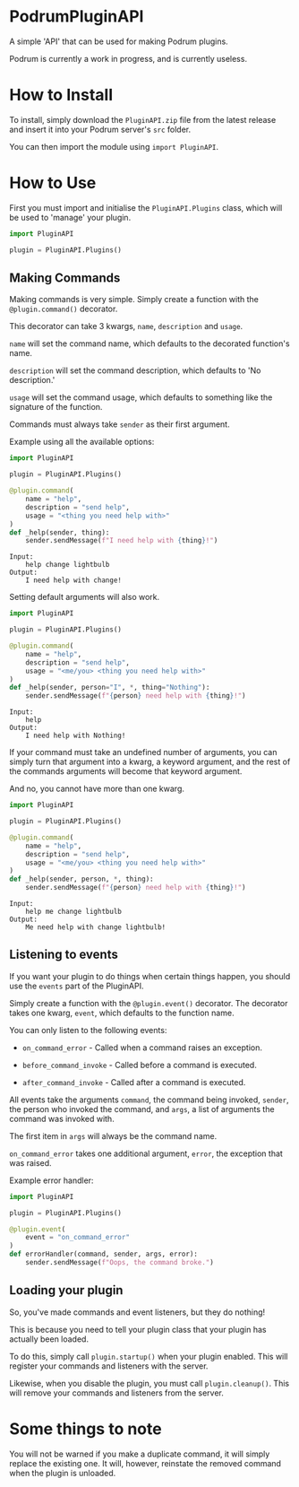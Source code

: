 # PodrumPluginAPI
 A simple 'API' that can be used for making Podrum plugins.

Podrum is currently a work in progress, and is currently useless.

# How to Install
 To install, simply download the `PluginAPI.zip` file from the latest release and insert it into your Podrum server's `src` folder.

 You can then import the module using `import PluginAPI`.

# How to Use
 First you must import and initialise the `PluginAPI.Plugins` class, which will be used to 'manage' your plugin.

 ```py
 import PluginAPI

 plugin = PluginAPI.Plugins()
 ```

## Making Commands
Making commands is very simple. Simply create a function with the `@plugin.command()` decorator.

This decorator can take 3 kwargs, `name`, `description` and `usage`.

`name` will set the command name, which defaults to the decorated function's name.

`description` will set the command description, which defaults to 'No description.'

`usage` will set the command usage, which defaults to something like the signature of the function.

Commands must always take `sender` as their first argument.

Example using all the available options:
```py
import PluginAPI

plugin = PluginAPI.Plugins()

@plugin.command(
    name = "help",
    description = "send help",
    usage = "<thing you need help with>"
)
def _help(sender, thing):
    sender.sendMessage(f"I need help with {thing}!")
```

```
Input:
    help change lightbulb
Output:
    I need help with change!
```

Setting default arguments will also work.

```py
import PluginAPI

plugin = PluginAPI.Plugins()

@plugin.command(
    name = "help",
    description = "send help",
    usage = "<me/you> <thing you need help with>"
)
def _help(sender, person="I", *, thing="Nothing"):
    sender.sendMessage(f"{person} need help with {thing}!")
```

```
Input:
    help
Output:
    I need help with Nothing!
```

If your command must take an undefined number of arguments, you can simply turn that argument into a kwarg, a keyword argument, and the rest of the commands arguments will become that keyword argument.

And no, you cannot have more than one kwarg.

```py
import PluginAPI

plugin = PluginAPI.Plugins()

@plugin.command(
    name = "help",
    description = "send help",
    usage = "<me/you> <thing you need help with>"
)
def _help(sender, person, *, thing):
    sender.sendMessage(f"{person} need help with {thing}!")
```

```
Input:
    help me change lightbulb
Output:
    Me need help with change lightbulb!
```


## Listening to events
If you want your plugin to do things when certain things happen, you should use the `events` part of the PluginAPI.

Simply create a function with the `@plugin.event()` decorator. The decorator takes one kwarg, `event`, which defaults to the function name.

You can only listen to the following events:

- `on_command_error` - Called when a command raises an exception.

- `before_command_invoke` - Called before a command is executed.

- `after_command_invoke` - Called after a command is executed.

All events take the arguments `command`, the command being invoked, `sender`, the person who invoked the command, and `args`, a list of arguments the command was invoked with.

The first item in `args` will always be the command name.

`on_command_error` takes one additional argument, `error`, the exception that was raised.

Example error handler:
```py
import PluginAPI

plugin = PluginAPI.Plugins()

@plugin.event(
    event = "on_command_error"
)
def errorHandler(command, sender, args, error):
    sender.sendMessage(f"Oops, the command broke.")
```

## Loading your plugin
So, you've made commands and event listeners, but they do nothing!

This is because you need to tell your plugin class that your plugin has actually been loaded.

To do this, simply call `plugin.startup()` when your plugin enabled. This will register your commands and listeners with the server.

Likewise, when you disable the plugin, you must call `plugin.cleanup()`. This will remove your commands and listeners from the server.

# Some things to note
You will not be warned if you make a duplicate command, it will simply replace the existing one. It will, however, reinstate the removed command when the plugin is unloaded.